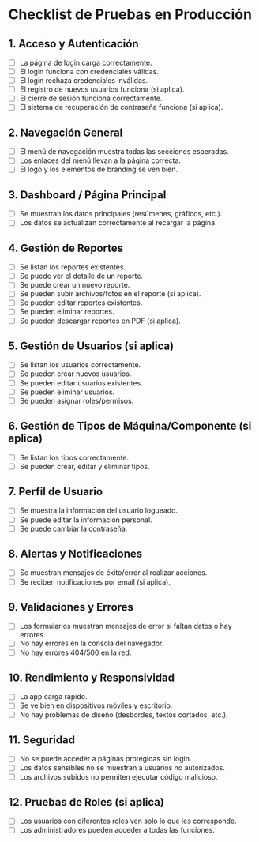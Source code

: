 # Checklist de Pruebas en Producción

## 1. Acceso y Autenticación
- [ ] La página de login carga correctamente.
- [ ] El login funciona con credenciales válidas.
- [ ] El login rechaza credenciales inválidas.
- [ ] El registro de nuevos usuarios funciona (si aplica).
- [ ] El cierre de sesión funciona correctamente.
- [ ] El sistema de recuperación de contraseña funciona (si aplica).

## 2. Navegación General
- [ ] El menú de navegación muestra todas las secciones esperadas.
- [ ] Los enlaces del menú llevan a la página correcta.
- [ ] El logo y los elementos de branding se ven bien.

## 3. Dashboard / Página Principal
- [ ] Se muestran los datos principales (resúmenes, gráficos, etc.).
- [ ] Los datos se actualizan correctamente al recargar la página.

## 4. Gestión de Reportes
- [ ] Se listan los reportes existentes.
- [ ] Se puede ver el detalle de un reporte.
- [ ] Se puede crear un nuevo reporte.
- [ ] Se pueden subir archivos/fotos en el reporte (si aplica).
- [ ] Se pueden editar reportes existentes.
- [ ] Se pueden eliminar reportes.
- [ ] Se pueden descargar reportes en PDF (si aplica).

## 5. Gestión de Usuarios (si aplica)
- [ ] Se listan los usuarios correctamente.
- [ ] Se pueden crear nuevos usuarios.
- [ ] Se pueden editar usuarios existentes.
- [ ] Se pueden eliminar usuarios.
- [ ] Se pueden asignar roles/permisos.

## 6. Gestión de Tipos de Máquina/Componente (si aplica)
- [ ] Se listan los tipos correctamente.
- [ ] Se pueden crear, editar y eliminar tipos.

## 7. Perfil de Usuario
- [ ] Se muestra la información del usuario logueado.
- [ ] Se puede editar la información personal.
- [ ] Se puede cambiar la contraseña.

## 8. Alertas y Notificaciones
- [ ] Se muestran mensajes de éxito/error al realizar acciones.
- [ ] Se reciben notificaciones por email (si aplica).

## 9. Validaciones y Errores
- [ ] Los formularios muestran mensajes de error si faltan datos o hay errores.
- [ ] No hay errores en la consola del navegador.
- [ ] No hay errores 404/500 en la red.

## 10. Rendimiento y Responsividad
- [ ] La app carga rápido.
- [ ] Se ve bien en dispositivos móviles y escritorio.
- [ ] No hay problemas de diseño (desbordes, textos cortados, etc.).

## 11. Seguridad
- [ ] No se puede acceder a páginas protegidas sin login.
- [ ] Los datos sensibles no se muestran a usuarios no autorizados.
- [ ] Los archivos subidos no permiten ejecutar código malicioso.

## 12. Pruebas de Roles (si aplica)
- [ ] Los usuarios con diferentes roles ven solo lo que les corresponde.
- [ ] Los administradores pueden acceder a todas las funciones. 